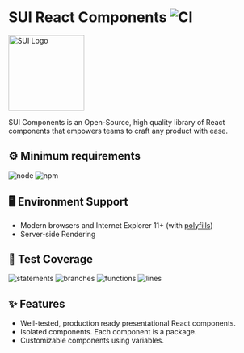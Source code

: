 # SUI React Components ![CI](https://github.com/SUI-Components/sui-components/workflows/CI/badge.svg)

<img src="https://avatars2.githubusercontent.com/u/13288987?s=200&v=4" alt="SUI Logo" width="150">

SUI Components is an Open-Source, high quality library of React components that empowers teams to craft any product with ease.

## ⚙️ Minimum requirements
![node](https://shields.io/badge/node-v16+-lightgray?logo=nodedotjs&logoWidth=20&style=for-the-badge)
![npm](https://shields.io/badge/npm-v7+-lightgrey?logo=npm&logoWidth=20&style=for-the-badge)

## 🖥 Environment Support

- Modern browsers and Internet Explorer 11+ (with [polyfills](https://github.com/SUI-Components/sui/tree/master/packages/sui-polyfills))
- Server-side Rendering

## 🧪 Test Coverage

![statements](https://shields.io/badge/statements-67.14%25-red)
![branches](https://shields.io/badge/branches-50.35%25-AA0000)
![functions](https://shields.io/badge/functions-50.13%25-AA0000)
![lines](https://shields.io/badge/lines-69.29%25-red)

## ✨ Features

- Well-tested, production ready presentational React components.
- Isolated components. Each component is a package.
- Customizable components using variables.
